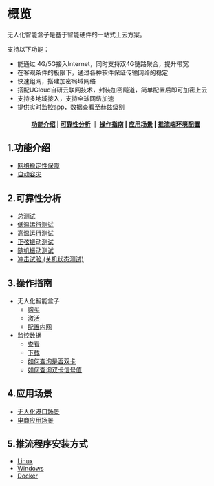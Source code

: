 <!--
 * @Descripttion: 
 * @version: 
 * @Author: irene.wang
 * @Date: 2021-11-17 14:47:20
 * @LastEditors: irene.wang
 * @LastEditTime: 2021-11-19 09:49:15
-->
# 概览

无人化智能盒子是基于智能硬件的一站式上云方案。

支持以下功能：

- 能通过 4G/5G接入Internet，同时支持双4G链路聚合，提升带宽
- 在客观条件的极限下，通过各种软件保证传输网络的稳定
- 快速组网，搭建加密局域网络
- 搭配UCloud自研云联网技术，封装加密隧道，简单配置后即可加密上云
- 支持多地域接入，支持全球网络加速
- 提供实时监控app，数据查看至赫兹级别


#### <center>[ 功能介绍](#1功能介绍)   |   [可靠性分析](#可靠性分析)   ｜    [操作指南](#3操作指南)  |     [应用场景](#4应用场景)  |     [推流端环境配置](#5推流端环境配置) </center>



## 1.功能介绍

* [网络稳定性保障](/UBox/function/stability.md)
* [自动容灾](/UBox/function/recovery.md)

## 2.可靠性分析

* [总测试](UBox/reliabilitytest/overview.md) 
* [低温运行测试](/UBox/reliabilitytest/lowtemp.md)
* [高温运行测试](/UBox/reliabilitytest/hightemp.md)
* [正弦振动测试](/UBox/reliabilitytest/sinevibration.md)
* [随机振动测试](/UBox/reliabilitytest/randomvibration.md)
* [冲击试验 (关机状态测试)](/UBox/reliabilitytest/impacttest.md)


## 3.操作指南

* 无人化智能盒子  
     * [购买](/UBox/guide/buy)
     * [激活](/UBox/guide/activate)
     * [配置内网](/UBox/guide/LAN.md)
* 监控数据
     * [查看]( /UBox/guide/check)
     * [下载](/UBox/guide/download)
     * [如何查询是否双卡](/UBox/guide/dual-sim.md)
     * [如何查询双卡信号值](/UBox/guide/signal.md)

## 4.应用场景

* [无人化港口场景](/UBox/strategy/port.md)
* [电商应用场景](/UBox/strategy/ecommerce.md)


## 5.推流程序安装方式

* [Linux](/UBox/config/Linux.md)
* [Windows](/UBox/config/Windows.md) 
* [Docker](/UBox/config/Docker.md)
